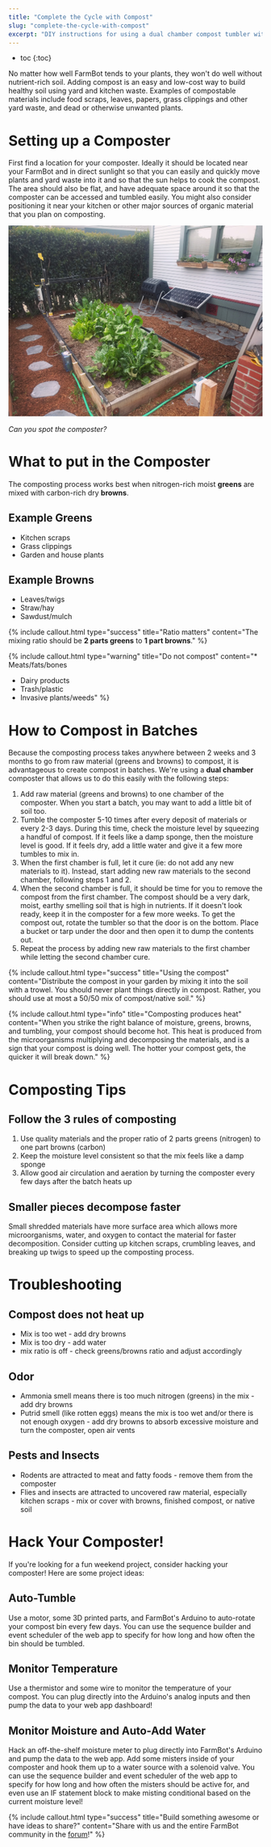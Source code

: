 ```yaml
---
title: "Complete the Cycle with Compost"
slug: "complete-the-cycle-with-compost"
excerpt: "DIY instructions for using a dual chamber compost tumbler with FarmBot"
---
```


* toc
{:toc}

No matter how well FarmBot tends to your plants, they won't do well without nutrient-rich soil. Adding compost is an easy and low-cost way to build healthy soil using yard and kitchen waste. Examples of compostable materials include food scraps, leaves, papers, grass clippings and other yard waste, and dead or otherwise unwanted plants.

# Setting up a Composter

First find a location for your composter. Ideally it should be located near your FarmBot and in direct sunlight so that you can easily and quickly move plants and yard waste into it and so that the sun helps to cook the compost. The area should also be flat, and have adequate space around it so that the composter can be accessed and tumbled easily. You might also consider positioning it near your kitchen or other major sources of organic material that you plan on composting.

![FarmBot SOlar Compost.jpg](FarmBot_SOlar_Compost.jpg)

_Can you spot the composter?_



# What to put in the Composter

The composting process works best when nitrogen-rich moist **greens** are mixed with carbon-rich dry **browns**.
## Example Greens
* Kitchen scraps
* Grass clippings
* Garden and house plants

## Example Browns
* Leaves/twigs
* Straw/hay
* Sawdust/mulch

{%
include callout.html
type="success"
title="Ratio matters"
content="The mixing ratio should be **2 parts greens** to **1 part browns**."
%}



{%
include callout.html
type="warning"
title="Do not compost"
content="* Meats/fats/bones
* Dairy products
* Trash/plastic
* Invasive plants/weeds"
%}



# How to Compost in Batches

Because the composting process takes anywhere between 2 weeks and 3 months to go from raw material (greens and browns) to compost, it is advantageous to create compost in batches. We're using a **dual chamber** composter that allows us to do this easily with the following steps:

1. Add raw material (greens and browns) to one chamber of the composter. When you start a batch, you may want to add a little bit of soil too.
2. Tumble the composter 5-10 times after every deposit of materials or every 2-3 days. During this time, check the moisture level by squeezing a handful of compost. If it feels like a damp sponge, then the moisture level is good. If it feels dry, add a little water and give it a few more tumbles to mix in.
3. When the first chamber is full, let it cure (ie: do not add any new materials to it). Instead, start adding new raw materials to the second chamber, following steps 1 and 2.
4. When the second chamber is full, it should be time for you to remove the compost from the first chamber. The compost should be a very dark, moist, earthy smelling soil that is high in nutrients. If it doesn't look ready, keep it in the composter for a few more weeks. To get the compost out, rotate the tumbler so that the door is on the bottom. Place a bucket or tarp under the door and then open it to dump the contents out.
5. Repeat the process by adding new raw materials to the first chamber while letting the second chamber cure.

{%
include callout.html
type="success"
title="Using the compost"
content="Distribute the compost in your garden by mixing it into the soil with a trowel. You should never plant things directly in compost. Rather, you should use at most a 50/50 mix of compost/native soil."
%}



{%
include callout.html
type="info"
title="Composting produces heat"
content="When you strike the right balance of moisture, greens, browns, and tumbling, your compost should become hot. This heat is produced from the microorganisms multiplying and decomposing the materials, and is a sign that your compost is doing well. The hotter your compost gets, the quicker it will break down."
%}



# Composting Tips

## Follow the 3 rules of composting
1. Use quality materials and the proper ratio of 2 parts greens (nitrogen) to one part browns (carbon)
2. Keep the moisture level consistent so that the mix feels like a damp sponge
3. Allow good air circulation and aeration by turning the composter every few days after the batch heats up

## Smaller pieces decompose faster
Small shredded materials have more surface area which allows more microorganisms, water, and oxygen to contact the material for faster decomposition. Consider cutting up kitchen scraps, crumbling leaves, and breaking up twigs to speed up the composting process.

# Troubleshooting

## Compost does not heat up
* Mix is too wet - add dry browns
* Mix is too dry - add water
* mix ratio is off - check greens/browns ratio and adjust accordingly

## Odor
* Ammonia smell means there is too much nitrogen (greens) in the mix - add dry browns
* Putrid smell (like rotten eggs) means the mix is too wet and/or there is not enough oxygen - add dry browns to absorb excessive moisture and turn the composter, open air vents

## Pests and Insects
* Rodents are attracted to meat and fatty foods - remove them from the composter
* Flies and insects are attracted to uncovered raw material, especially kitchen scraps - mix or cover with browns, finished compost, or native soil

# Hack Your Composter!

If you're looking for a fun weekend project, consider hacking your composter! Here are some project ideas:
## Auto-Tumble
Use a motor, some 3D printed parts, and FarmBot's Arduino to auto-rotate your compost bin every few days. You can use the sequence builder and event scheduler of the web app to specify for how long and how often the bin should be tumbled.
## Monitor Temperature
Use a thermistor and some wire to monitor the temperature of your compost. You can plug directly into the Arduino's analog inputs and then pump the data to your web app dashboard!
## Monitor Moisture and Auto-Add Water
Hack an off-the-shelf moisture meter to plug directly into FarmBot's Arduino and pump the data to the web app. Add some misters inside of your composter and hook them up to a water source with a solenoid valve. You can use the sequence builder and event scheduler of the web app to specify for how long and how often the misters should be active for, and even use an IF statement block to make misting conditional based on the current moisture level!

{%
include callout.html
type="success"
title="Build something awesome or have ideas to share?"
content="Share with us and the entire FarmBot community in the [forum](http://forum.farmbot.org)!"
%}

